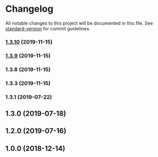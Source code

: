 # Changelog

All notable changes to this project will be documented in this file. See [standard-version](https://github.com/conventional-changelog/standard-version) for commit guidelines.

### [1.3.10](https://github.com/qbitartifacts/rec-api/compare/v1.3.9...v1.3.10) (2019-11-15)

### [1.3.9](https://github.com/qbitartifacts/rec-api/compare/v1.3.8...v1.3.9) (2019-11-15)

### 1.3.8 (2019-11-15)

### 1.3.3 (2019-11-15)

### 1.3.1 (2019-07-22)

## 1.3.0 (2019-07-18)

## 1.2.0 (2019-07-16)

## 1.0.0 (2018-12-14)
